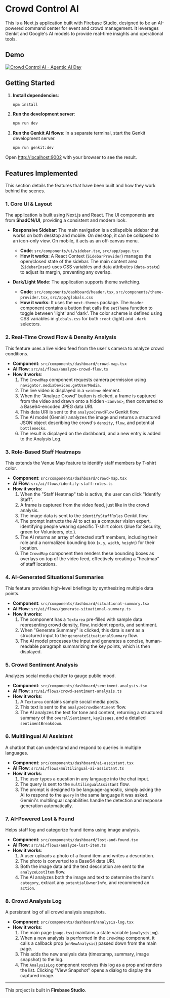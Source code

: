 # Crowd Control AI

This is a Next.js application built with Firebase Studio, designed to be an AI-powered command center for event and crowd management. It leverages Genkit and Google's AI models to provide real-time insights and operational tools.

## Demo

[![Crowd Control AI - Agentic AI Day](https://img.youtube.com/vi/jLQ7S8b6kWQ/0.jpg)](https://www.youtube.com/watch?v=jLQ7S8b6kWQ)

## Getting Started

1.  **Install dependencies**:
    ```bash
    npm install
    ```
2.  **Run the development server**:
    ```bash
    npm run dev
    ```
3.  **Run the Genkit AI flows**:
    In a separate terminal, start the Genkit development server.
    ```bash
    npm run genkit:dev
    ```
Open [http://localhost:9002](http://localhost:9002) with your browser to see the result.

## Features Implemented

This section details the features that have been built and how they work behind the scenes.

### 1. Core UI & Layout

The application is built using Next.js and React. The UI components are from **ShadCN/UI**, providing a consistent and modern look.

-   **Responsive Sidebar**: The main navigation is a collapsible sidebar that works on both desktop and mobile. On desktop, it can be collapsed to an icon-only view. On mobile, it acts as an off-canvas menu.
    -   **Code**: `src/components/ui/sidebar.tsx`, `src/app/page.tsx`
    -   **How it works**: A React Context (`SidebarProvider`) manages the open/closed state of the sidebar. The main content area (`SidebarInset`) uses CSS variables and data attributes (`data-state`) to adjust its margin, preventing any overlap.

-   **Dark/Light Mode**: The application supports theme switching.
    -   **Code**: `src/components/dashboard/header.tsx`, `src/components/theme-provider.tsx`, `src/app/globals.css`
    -   **How it works**: It uses the `next-themes` package. The `Header` component contains a button that calls the `setTheme` function to toggle between 'light' and 'dark'. The color scheme is defined using CSS variables in `globals.css` for both `:root` (light) and `.dark` selectors.

### 2. Real-Time Crowd Flow & Density Analysis

This feature uses a live video feed from the user's camera to analyze crowd conditions.

-   **Component**: `src/components/dashboard/crowd-map.tsx`
-   **AI Flow**: `src/ai/flows/analyze-crowd-flow.ts`
-   **How it works**:
    1.  The `CrowdMap` component requests camera permission using `navigator.mediaDevices.getUserMedia`.
    2.  The live video is displayed in a `<video>` element.
    3.  When the "Analyze Crowd" button is clicked, a frame is captured from the video and drawn onto a hidden `<canvas>`, then converted to a Base64-encoded JPEG data URI.
    4.  This data URI is sent to the `analyzeCrowdFlow` Genkit flow.
    5.  The AI model (Gemini) analyzes the image and returns a structured JSON object describing the crowd's `density`, `flow`, and potential `bottlenecks`.
    6.  The result is displayed on the dashboard, and a new entry is added to the Analysis Log.

### 3. Role-Based Staff Heatmaps

This extends the Venue Map feature to identify staff members by T-shirt color.

-   **Component**: `src/components/dashboard/crowd-map.tsx`
-   **AI Flow**: `src/ai/flows/identify-staff-roles.ts`
-   **How it works**:
    1.  When the "Staff Heatmap" tab is active, the user can click "Identify Staff".
    2.  A frame is captured from the video feed, just like in the crowd analysis.
    3.  The image data is sent to the `identifyStaffRoles` Genkit flow.
    4.  The prompt instructs the AI to act as a computer vision expert, identifying people wearing specific T-shirt colors (blue for Security, green for Volunteers, etc.).
    5.  The AI returns an array of detected staff members, including their role and a normalized bounding box (`x`, `y`, `width`, `height`) for their location.
    6.  The `CrowdMap` component then renders these bounding boxes as overlays on top of the video feed, effectively creating a "heatmap" of staff locations.

### 4. AI-Generated Situational Summaries

This feature provides high-level briefings by synthesizing multiple data points.

-   **Component**: `src/components/dashboard/situational-summary.tsx`
-   **AI Flow**: `src/ai/flows/generate-situational-summary.ts`
-   **How it works**:
    1.  The component has a `Textarea` pre-filled with sample data representing crowd density, flow, incident reports, and sentiment.
    2.  When "Generate Summary" is clicked, this data is sent as a structured input to the `generateSituationalSummary` flow.
    3.  The AI model processes the input and generates a concise, human-readable paragraph summarizing the key points, which is then displayed.

### 5. Crowd Sentiment Analysis

Analyzes social media chatter to gauge public mood.

-   **Component**: `src/components/dashboard/sentiment-analysis.tsx`
-   **AI Flow**: `src/ai/flows/crowd-sentiment-analysis.ts`
-   **How it works**:
    1.  A `Textarea` contains sample social media posts.
    2.  This text is sent to the `analyzeCrowdSentiment` flow.
    3.  The AI analyzes the text for tone and content, returning a structured summary of the `overallSentiment`, `keyIssues`, and a detailed `sentimentBreakdown`.

### 6. Multilingual AI Assistant

A chatbot that can understand and respond to queries in multiple languages.

-   **Component**: `src/components/dashboard/ai-assistant.tsx`
-   **AI Flow**: `src/ai/flows/multilingual-ai-assistant.ts`
-   **How it works**:
    1.  The user types a question in any language into the chat input.
    2.  The query is sent to the `multilingualAssistant` flow.
    3.  The prompt is designed to be language-agnostic, simply asking the AI to respond to the `query` in the same language it was asked. Gemini's multilingual capabilities handle the detection and response generation automatically.

### 7. AI-Powered Lost & Found

Helps staff log and categorize found items using image analysis.

-   **Component**: `src/components/dashboard/lost-and-found.tsx`
-   **AI Flow**: `src/ai/flows/analyze-lost-item.ts`
-   **How it works**:
    1.  A user uploads a photo of a found item and writes a description.
    2.  The photo is converted to a Base64 data URI.
    3.  Both the image data and the text description are sent to the `analyzeLostItem` flow.
    4.  The AI analyzes both the image and text to determine the item's `category`, extract any `potentialOwnerInfo`, and recommend an `action`.

### 8. Crowd Analysis Log

A persistent log of all crowd analysis snapshots.

-   **Component**: `src/components/dashboard/analysis-log.tsx`
-   **How it works**:
    1.  The main page (`page.tsx`) maintains a state variable (`analysisLog`).
    2.  When a new analysis is performed in the `CrowdMap` component, it calls a callback prop (`onNewAnalysis`) passed down from the main page.
    3.  This adds the new analysis data (timestamp, summary, image snapshot) to the log.
    4.  The `AnalysisLog` component receives this log as a prop and renders the list. Clicking "View Snapshot" opens a dialog to display the captured image.

---
This project is built in **Firebase Studio**.
